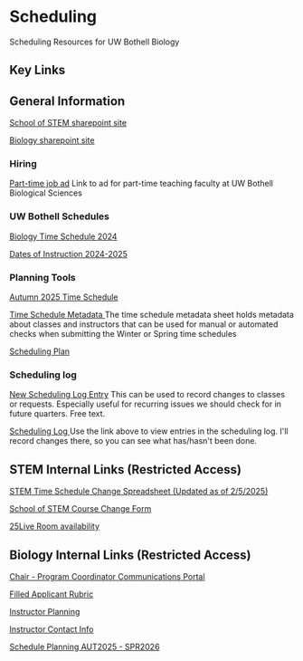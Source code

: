 # Scheduling
Scheduling Resources for UW Bothell Biology

## Key Links

## General Information

<a href="https://uwnetid.sharepoint.com/sites/uwbschoolofstem"> School of STEM sharepoint site </a>

<a href="https://uwnetid.sharepoint.com/sites/uwbschoolofstem/biologicalsciences/SitePages/Home(1).aspx"> Biology sharepoint site</a>

### Hiring
<a href="https://ap.washington.edu/ahr/position-details/?job_id=138348"> Part-time job ad</a>
Link to ad for part-time teaching faculty at UW Bothell Biological Sciences 

### UW Bothell Schedules
<a href="https://www.washington.edu/students/timeschd/B/AUT2024/bbio.html"> Biology Time Schedule 2024 </a>

<a href="https://www.uwb.edu/academic-calendar/2024-2025-calendars/dates-of-instruction-2024-2025"> Dates of Instruction 2024-2025 </a>

### Planning Tools

<a href="https://uwnetid.sharepoint.com/:x:/r/sites/og_stem_time_schedule/_layouts/15/Doc.aspx?sourcedoc=%7B1e131458-660c-44f3-a8ca-e4f92a9d8afd%7D&action=edit&wdenableroaming=1&wdfr=1&wdlcid=en-US&wdorigin=ItemsView&wdhostclicktime=1737764017779&wdredirectionreason=Force_SingleStepBoot&wdinitialsession=b0127d99-1cf6-e397-2998-6dbc03f3f82d&wdrldsc=2&wdrldc=1&wdrldr=ContinueInExcel"> Autumn 2025 Time Schedule </a>

<a href="https://docs.google.com/spreadsheets/d/1uIv9RwFkafwDJm-eblw2n1BDx5AhW50MxXAIyAPpeTA/edit?usp=sharing"> Time Schedule Metadata </a>
The time schedule metadata sheet holds metadata about classes and instructors that can be used for manual or automated checks when submitting the Winter or Spring time schedules

<a href="https://docs.google.com/spreadsheets/d/1vit15cTAab0oFcXShCKY8sVbGLPYlcaVBbu3MyhQ1NU/edit?gid=149408979#gid=149408979"> Scheduling Plan </a>

### Scheduling log

<a href="https://forms.gle/zxasyCXRXKxffx3c9"> New Scheduling Log Entry</a>
This can be used to record changes to classes or requests. Especially useful for recurring issues we should check for in future quarters. Free text.

<a href="https://docs.google.com/spreadsheets/d/1Ue2ju4bGIrp-gsZVByhaozGD4e4eqsDugyClNIDsm9o/edit?usp=sharing"> Scheduling Log </a>
Use the link above to view entries in the scheduling log. I'll record changes there, so you can see what has/hasn't been done.

## STEM Internal Links (Restricted Access)
<a href="https://uwnetid.sharepoint.com/:x:/r/sites/og_stem_time_schedule/Shared%20Documents/Planning%20tools/AY%202025-26/STEM%20Planning%20Tool_Autumn25.xlsx?d=w1e131458660c44f3a8cae4f92a9d8afd&csf=1&web=1&e=7FglAg"> STEM Time Schedule Change Spreadsheet (Updated as of 2/5/2025)</a>



<a href="https://forms.office.com/Pages/ResponsePage.aspx?id=W9229i_wGkSZoBYqxQYL0h9UBx13xapHuqmsVDYDNcRUQjAzM0MwQjBXS1ZFM1hKWUZNV1ZDRFM4MSQlQCN0PWcu"> School of STEM Course Change Form </a>

<a href = "https://25live.collegenet.com/pro/washington#!/home/availability"> 25Live Room availability </a>

## Biology Internal Links (Restricted Access)
<a href="https://docs.google.com/document/d/1de8lnNOO6cf8oQAyPV1XHJZQvTVOXPQsxeEnwJZ6Hog/edit?usp=sharing"> Chair - Program Coordinator Communications Portal </a>

<a href="https://docs.google.com/spreadsheets/d/1Z56N55ZOaN0QMOWFeGucr1zAWYr17CxXfKa-GKFyn8Q/edit?gid=300482433#gid=300482433"> Filled Applicant Rubric</a>

<a href="https://docs.google.com/spreadsheets/d/1Z56N55ZOaN0QMOWFeGucr1zAWYr17CxXfKa-GKFyn8Q/edit?gid=300482433#gid=300482433"> Instructor Planning </a>

<a href="https://docs.google.com/spreadsheets/d/1HDVDuCnEZ104fPc2Z3jCxAvNh9LnFVR1OvMknUFjiQA/edit?gid=0#gid=0">Instructor Contact Info </a>

<a href = "https://docs.google.com/spreadsheets/d/1Hp9lFGK47g6fygIxH3M4N_X9SQSqdcz_gp3h8-lrZMY/edit?usp=sharing"> Schedule Planning AUT2025 - SPR2026 </a>





